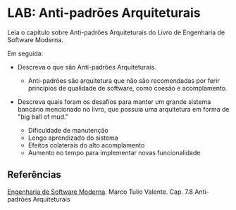 
# LAB: Anti-padrões Arquiteturais

Leia o capítulo sobre Anti-padrões Arquiteturais do Livro de Engenharia de Software Moderna. 

Em seguida:

- Descreva o que são Anti-padrões Arquiteturais. 
  - Anti-padrões são arquitetura que não são recomendadas por ferir princípios de qualidade de software, como coesão e acomplamento.

- Descreva quais foram os desafios para manter um grande sistema bancário mencionado no livro, que possuia uma arquitetura em forma de "big ball of mud."
  - Dificuldade de manutenção
  - Longo aprendizado do sistema
  - Efeitos colaterais do alto acomplamento
  - Aumento no tempo para implementar novas funcionalidade  

## Referências

[Engenharia de Software Moderna](https://engsoftmoderna.info/cap7.html#anti-padr%C3%B5es-arquiteturais). Marco Tulio Valente. Cap. 7.8 Anti-padrões Arquiteturais


